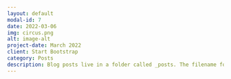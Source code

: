```yaml
---
layout: default
modal-id: 7
date: 2022-03-06
img: circus.png
alt: image-alt
project-date: March 2022
client: Start Bootstrap
category: Posts
description: Blog posts live in a folder called _posts. The filename for posts have a special format: the publish date, then a title, followed by an extension.
---
```

